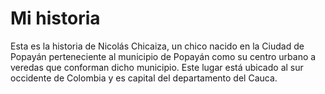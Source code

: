 # Mi historia

Esta es la historia de Nicolás Chicaiza, un chico nacido en la Ciudad de Popayán perteneciente al municipio de Popayán como su centro urbano a veredas que conforman dicho municipio. Este lugar está ubicado al sur occidente de Colombia y es capital del departamento del Cauca. 
